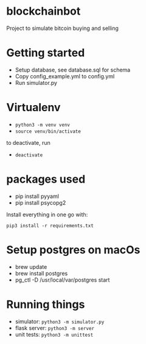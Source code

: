 # blockchainbot

Project to simulate bitcoin buying and selling

# Getting started

* Setup database, see database.sql for schema
* Copy config_example.yml to config.yml
* Run simulator.py

# Virtualenv

* `python3 -m venv venv`
* `source venv/bin/activate`

to deactivate, run

* `deactivate`

# packages used

* pip install pyyaml
* pip install psycopg2

Install everything in one go with:

`pip3 install -r requirements.txt`

# Setup postgres on macOs

* brew update
* brew install postgres
* pg_ctl -D /usr/local/var/postgres start

# Running things

* simulator: `python3 -m simulator.py`
* flask server: `python3 -m server`
* unit tests: `python3 -m unittest`
